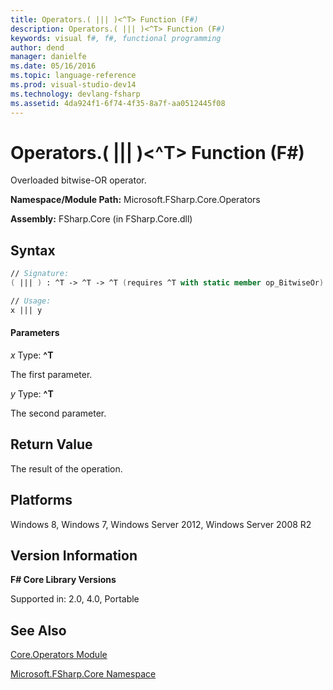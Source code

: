 ```yaml
---
title: Operators.( ||| )<^T> Function (F#)
description: Operators.( ||| )<^T> Function (F#)
keywords: visual f#, f#, functional programming
author: dend
manager: danielfe
ms.date: 05/16/2016
ms.topic: language-reference
ms.prod: visual-studio-dev14
ms.technology: devlang-fsharp
ms.assetid: 4da924f1-6f74-4f35-8a7f-aa0512445f08 
---
```


# Operators.( ||| )<^T> Function (F#)

Overloaded bitwise-OR operator.

**Namespace/Module Path:** Microsoft.FSharp.Core.Operators

**Assembly:** FSharp.Core (in FSharp.Core.dll)


## Syntax

```fsharp
// Signature:
( ||| ) : ^T -> ^T -> ^T (requires ^T with static member op_BitwiseOr)

// Usage:
x ||| y
```

#### Parameters
*x*
Type: **^T**


The first parameter.


*y*
Type: **^T**


The second parameter.

## Return Value

The result of the operation.

## Platforms
Windows 8, Windows 7, Windows Server 2012, Windows Server 2008 R2

## Version Information
**F# Core Library Versions**

Supported in: 2.0, 4.0, Portable

## See Also
[Core.Operators Module](Core.Operators-Module-%5BFSharp%5D.md)

[Microsoft.FSharp.Core Namespace](Microsoft.FSharp.Core-Namespace-%5BFSharp%5D.md)